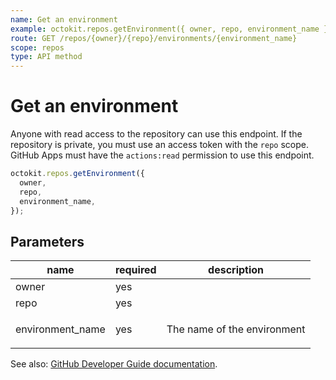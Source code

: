 ```yaml
---
name: Get an environment
example: octokit.repos.getEnvironment({ owner, repo, environment_name })
route: GET /repos/{owner}/{repo}/environments/{environment_name}
scope: repos
type: API method
---
```


# Get an environment

Anyone with read access to the repository can use this endpoint. If the repository is private, you must use an access token with the `repo` scope. GitHub Apps must have the `actions:read` permission to use this endpoint.

```js
octokit.repos.getEnvironment({
  owner,
  repo,
  environment_name,
});
```

## Parameters

<table>
  <thead>
    <tr>
      <th>name</th>
      <th>required</th>
      <th>description</th>
    </tr>
  </thead>
  <tbody>
    <tr><td>owner</td><td>yes</td><td>

</td></tr>
<tr><td>repo</td><td>yes</td><td>

</td></tr>
<tr><td>environment_name</td><td>yes</td><td>

The name of the environment

</td></tr>
  </tbody>
</table>

See also: [GitHub Developer Guide documentation](https://docs.github.com/rest/reference/repos#get-an-environment).
